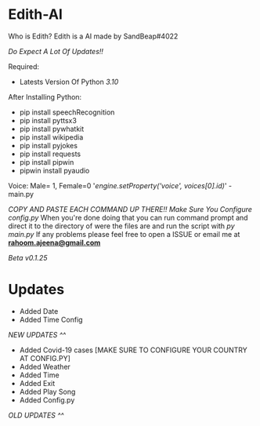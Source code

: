 # Edith-AI

Who is Edith? Edith is a AI made by SandBeap#4022 

*Do Expect A Lot Of Updates!!*

Required:

- Latests Version Of Python *3.10*

After Installing Python:

- pip install speechRecognition
- pip install pyttsx3
- pip install pywhatkit
- pip install wikipedia
- pip install pyjokes
- pip install requests
- pip install pipwin
- pipwin install pyaudio

Voice: Male= 1, Female=0 '*engine.setProperty('voice', voices[0].id)*' - main.py

*COPY AND PASTE EACH COMMAND UP THERE!!*
*Make Sure You Configure config.py*
When you're done doing that you can run command prompt and direct it to the directory of were the files are and run the script with *py main.py*
If any problems please feel free to open a ISSUE or email me at **rahoom.ajeena@gmail.com** 

*Beta v0.1.25*

# Updates

- Added Date
- Added Time Config

*NEW UPDATES ^^*

- Added Covid-19 cases [MAKE SURE TO CONFIGURE YOUR COUNTRY AT CONFIG.PY]
- Added Weather
- Added Time
- Added Exit
- Added Play Song
- Added Config.py
	
*OLD UPDATES ^^*
